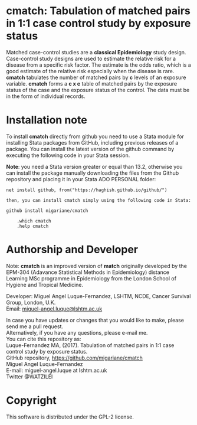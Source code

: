 # cmatch: Tabulation of matched pairs in 1:1 case control study by exposure status

Matched case-control studies are a **classical Epidemiology** study design. Case-control study designs are used
to estimate the relative risk for a disease from a specific risk factor. The estimate is the odds ratio, which is 
a good estimate of the relative risk especially when the disease is rare. **cmatch** tabulates the number of 
matched pairs by **c** levels of an exposure variable. **cmatch** forms a **c x c** table of matched pairs 
by the exposure status of the case and the exposure status of the control. The data must be in the form of individual records.  

# Installation note    

To install **cmatch** directly from github you need to use a Stata module for installing Stata packages from GitHub, including previous releases of a package. You can install the latest version of the github command by executing the following code in your Stata session.  

**Note**: you need a Stata version greater or equal than 13.2, otherwise you can install the package manually downloading the files from the Github repository and placing it in your Stata ADO PERSONAL folder:   

    net install github, from("https://haghish.github.io/github/")  

    then, you can install cmatch simply using the following code in Stata:  

    github install migariane/cmatch  
   
        .which cmatch   
        .help cmatch   

# Authorship and Developer

Note: **cmatch** is an improved version of **match** originally developed by the EPM-304 (Adavance Statistical Methods in Epidemiology) distance Learning MSc programme in Epidemiology from the London School of Hygiene and Tropical Medicine.  

Developer: Miguel Angel Luque-Fernandez, LSHTM, NCDE, Cancer Survival Group, London, U.K.      
Email: miguel-angel.luque@lshtm.ac.uk   

In case you have updates or changes that you would like to make, please send me a pull request.    
Alternatively, if you have any questions, please e-mail me.       
You can cite this repository as:    
Luque-Fernandez MA, (2017). Tabulation of matched pairs in 1:1 case control study by exposure status.   
GitHub repository, https://github.com/migariane/cmatch   
Miguel Angel Luque-Fernandez    
E-mail: miguel-angel.luque at lshtm.ac.uk  
Twitter @WATZILEI  

# Copyright
This software is distributed under the GPL-2 license.  


